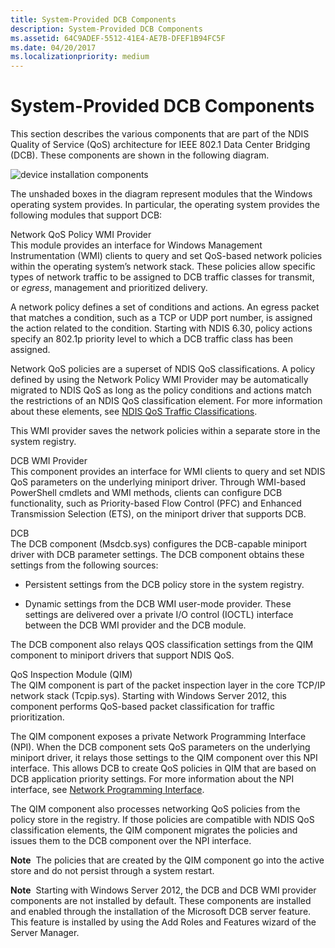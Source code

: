```yaml
---
title: System-Provided DCB Components
description: System-Provided DCB Components
ms.assetid: 64C9ADEF-5512-41E4-AE7B-DFEF1B94FC5F
ms.date: 04/20/2017
ms.localizationpriority: medium
---
```


# System-Provided DCB Components


This section describes the various components that are part of the NDIS Quality of Service (QoS) architecture for IEEE 802.1 Data Center Bridging (DCB). These components are shown in the following diagram.

![device installation components](images/dcb.png)

The unshaded boxes in the diagram represent modules that the Windows operating system provides. In particular, the operating system provides the following modules that support DCB:

<a href="" id="network-qos-policy-wmi-provider"></a>Network QoS Policy WMI Provider  
This module provides an interface for Windows Management Instrumentation (WMI) clients to query and set QoS-based network policies within the operating system’s network stack. These policies allow specific types of network traffic to be assigned to DCB traffic classes for transmit, or *egress*, management and prioritized delivery.

A network policy defines a set of conditions and actions. An egress packet that matches a condition, such as a TCP or UDP port number, is assigned the action related to the condition. Starting with NDIS 6.30, policy actions specify an 802.1p priority level to which a DCB traffic class has been assigned.

Network QoS policies are a superset of NDIS QoS classifications. A policy defined by using the Network Policy WMI Provider may be automatically migrated to NDIS QoS as long as the policy conditions and actions match the restrictions of an NDIS QoS classification element. For more information about these elements, see [NDIS QoS Traffic Classifications](ndis-qos-traffic-classifications.md).

This WMI provider saves the network policies within a separate store in the system registry.

<a href="" id="dcb-wmi-provider"></a>DCB WMI Provider  
This component provides an interface for WMI clients to query and set NDIS QoS parameters on the underlying miniport driver. Through WMI-based PowerShell cmdlets and WMI methods, clients can configure DCB functionality, such as Priority-based Flow Control (PFC) and Enhanced Transmission Selection (ETS), on the miniport driver that supports DCB.

<a href="" id="dcb"></a>DCB  
The DCB component (Msdcb.sys) configures the DCB-capable miniport driver with DCB parameter settings. The DCB component obtains these settings from the following sources:

-   Persistent settings from the DCB policy store in the system registry.

-   Dynamic settings from the DCB WMI user-mode provider. These settings are delivered over a private I/O control (IOCTL) interface between the DCB WMI provider and the DCB module.

The DCB component also relays QOS classification settings from the QIM component to miniport drivers that support NDIS QoS.

<a href="" id="qos-inspection-module--qim-"></a>QoS Inspection Module (QIM)  
The QIM component is part of the packet inspection layer in the core TCP/IP network stack (Tcpip.sys). Starting with Windows Server 2012, this component performs QoS-based packet classification for traffic prioritization.

The QIM component exposes a private Network Programming Interface (NPI). When the DCB component sets QoS parameters on the underlying miniport driver, it relays those settings to the QIM component over this NPI interface. This allows DCB to create QoS policies in QIM that are based on DCB application priority settings. For more information about the NPI interface, see [Network Programming Interface](network-programming-interface.md).

The QIM component also processes networking QoS policies from the policy store in the registry. If those policies are compatible with NDIS QoS classification elements, the QIM component migrates the policies and issues them to the DCB component over the NPI interface.

**Note**  The policies that are created by the QIM component go into the active store and do not persist through a system restart.

 

**Note**  Starting with Windows Server 2012, the DCB and DCB WMI provider components are not installed by default. These components are installed and enabled through the installation of the Microsoft DCB server feature. This feature is installed by using the Add Roles and Features wizard of the Server Manager.

 

 

 





